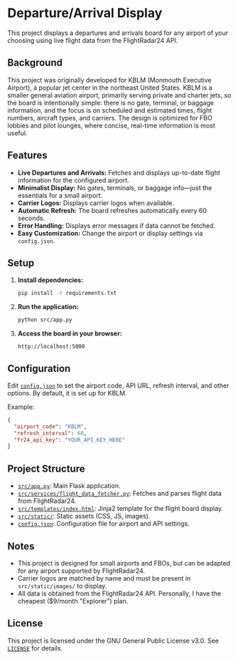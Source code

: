 # Departure/Arrival Display

This project displays a departures and arrivals board for any airport of your choosing using live flight data from the FlightRadar24 API.

## Background

This project was originally developed for KBLM (Monmouth Executive Airport), a popular jet center in the northeast United States. KBLM is a smaller general aviation airport, primarily serving private and charter jets, so the board is intentionally simple: there is no gate, terminal, or baggage information, and the focus is on scheduled and estimated times, flight numbers, aircraft types, and carriers. The design is optimized for FBO lobbies and pilot lounges, where concise, real-time information is most useful.

## Features

- **Live Departures and Arrivals:** Fetches and displays up-to-date flight information for the configured airport.
- **Minimalist Display:** No gates, terminals, or baggage info—just the essentials for a small airport.
- **Carrier Logos:** Displays carrier logos when available.
- **Automatic Refresh:** The board refreshes automatically every 60 seconds.
- **Error Handling:** Displays error messages if data cannot be fetched.
- **Easy Customization:** Change the airport or display settings via `config.json`.

## Setup

1. **Install dependencies:**
   ```bash
   pip install -r requirements.txt
   ```

2. **Run the application:**
   ```bash
   python src/app.py
   ```

3. **Access the board in your browser:**
   ```
   http://localhost:5000
   ```

## Configuration

Edit [`config.json`](config.json) to set the airport code, API URL, refresh interval, and other options. By default, it is set up for KBLM.

Example:
```json
{
  "airport_code": "KBLM",
  "refresh_interval": 60,
  "fr24_api_key": "YOUR_API_KEY_HERE"
}
```

## Project Structure

- [`src/app.py`](src/app.py): Main Flask application.
- [`src/services/flight_data_fetcher.py`](src/services/flight_data_fetcher.py): Fetches and parses flight data from FlightRadar24.
- [`src/templates/index.html`](src/templates/index.html): Jinja2 template for the flight board display.
- [`src/static/`](src/static/): Static assets (CSS, JS, images).
- [`config.json`](config.json): Configuration file for airport and API settings.

## Notes

- This project is designed for small airports and FBOs, but can be adapted for any airport supported by FlightRadar24.
- Carrier logos are matched by name and must be present in `src/static/images/` to display.
- All data is obtained from the FlightRadar24 API. Personally, I have the cheapest ($9/month "Explorer") plan.

## License

This project is licensed under the GNU General Public License v3.0. See [`LICENSE`](LICENSE) for details.
